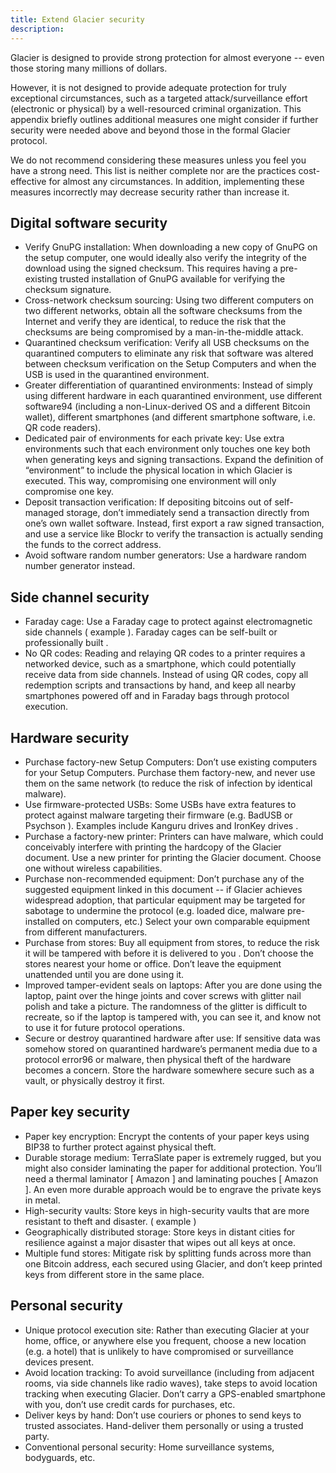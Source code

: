 ```yaml
---
title: Extend Glacier security
description:
---
```




Glacier is designed to provide strong protection for almost everyone -- even those storing many millions of dollars.

However, it is not designed to provide adequate protection for truly exceptional circumstances, such as a targeted attack/surveillance effort (electronic or physical) by a well-resourced criminal organization. This appendix briefly outlines additional measures one might consider if further security were needed above and beyond those in the formal Glacier protocol.

We do not recommend considering these measures unless you feel you have a strong need. This list is neither complete nor are the practices cost-effective for almost any circumstances. In addition, implementing these measures incorrectly may decrease security rather than increase it.

## Digital software security

* Verify GnuPG installation: When downloading a new copy of GnuPG on the setup computer, one would ideally also verify the integrity of the download using the signed checksum. This requires having a pre-existing trusted installation of GnuPG available for verifying the checksum signature.
* Cross-network checksum sourcing: Using two different computers on two different networks, obtain all the software checksums from the Internet and verify they are identical, to reduce the risk that the checksums are being compromised by a man-in-the-middle attack.
* Quarantined checksum verification: Verify all USB checksums on the quarantined computers to eliminate any risk that software was altered between checksum verification on the Setup Computers and when the USB is used in the quarantined environment.
* Greater differentiation of quarantined environments: Instead of simply using different hardware in each quarantined environment, use different software94 (including a non-Linux-derived OS and a different Bitcoin wallet), different smartphones (and different smartphone software, i.e. QR code readers).
 * Dedicated pair of environments for each private key: Use extra environments such that each environment only touches one key both when generating keys and signing transactions. Expand the definition of “environment” to include the physical location in which Glacier is executed. This way, compromising one environment will only compromise one key.
* Deposit transaction verification: If depositing bitcoins out of self-managed storage, don’t immediately send a transaction directly from one’s own wallet software. Instead, first export a raw signed transaction, and use a service like Blockr to verify the transaction is actually sending the funds to the correct address.
* Avoid software random number generators: Use a hardware random number generator instead.

## Side channel security
* Faraday cage: Use a Faraday cage to protect against electromagnetic side channels ( example ). Faraday cages can be self-built or professionally built .
* No QR
codes: Reading and relaying QR codes to a printer requires a networked
device, such as a smartphone, which could potentially receive data from
side channels. Instead of using QR codes, copy all redemption scripts and
transactions by hand, and keep all nearby smartphones powered off and in
Faraday bags through protocol execution.

## Hardware security
* Purchase
factory-new Setup Computers: Don’t use existing computers for your Setup
Computers. Purchase them factory-new, and never use them on the same
network (to reduce the risk of infection by identical malware).
* Use firmware-protected USBs: Some USBs have extra features to protect against
malware targeting their firmware (e.g. BadUSB or Psychson ). Examples
include Kanguru drives and IronKey drives .
* Purchase a factory-new printer: Printers can have malware, which could conceivably interfere with printing the hardcopy of the Glacier document. Use a new printer for printing the Glacier document. Choose one without wireless
capabilities.
* Purchase non-recommended equipment: Don’t purchase any
of the suggested equipment linked in this document -- if Glacier achieves
widespread adoption, that particular equipment may be targeted for sabotage to
undermine the protocol (e.g. loaded dice, malware pre-installed on
computers, etc.) Select your own comparable equipment from different
manufacturers.
* Purchase from stores:  Buy all equipment from stores,
to reduce the risk it will be tampered with before it is delivered to you
. Don’t choose the stores nearest your home or office. Don’t leave the
equipment unattended until you are done using it.
* Improved
tamper-evident seals on laptops: After you are done using the laptop,
paint over the hinge joints and cover screws with glitter nail polish
and take a picture. The randomness of the glitter is difficult to
recreate, so if the laptop is tampered with, you can see it, and know not
to use it for future protocol operations.
* Secure or destroy quarantined
hardware after use: If sensitive data was somehow stored on quarantined
hardware’s permanent media due to a protocol error96 or malware, then
physical theft of the hardware becomes a concern. Store the hardware
somewhere secure such as a vault, or physically destroy it first.

## Paper key security
* Paper key encryption: Encrypt the contents of your paper
keys using BIP38 to further protect
against physical theft.
* Durable storage medium: TerraSlate paper is extremely rugged, but you
might also consider laminating the paper for additional protection. You’ll
need a thermal laminator [ Amazon ] and laminating pouches [ Amazon ]. An
even more durable approach would be to engrave the private keys in
metal.
* High-security vaults: Store keys in high-security vaults that
are more resistant to theft and disaster. ( example )
* Geographically
distributed storage: Store keys in distant cities for resilience against
a major disaster that wipes out all keys at once.
* Multiple fund stores: Mitigate risk by splitting funds across more than one Bitcoin address, each secured using Glacier, and don’t keep printed keys from different store in the same place.


## Personal security
* Unique protocol execution site: Rather than executing Glacier at your
home, office, or anywhere else you frequent, choose a new location (e.g.
a hotel) that is unlikely to have compromised or surveillance devices
present.
* Avoid location tracking: To avoid surveillance (including
from adjacent rooms, via side channels like radio waves), take steps to
avoid location tracking when executing Glacier. Don’t carry a GPS-enabled
smartphone with you, don’t use credit cards for purchases, etc.
* Deliver
keys by hand: Don’t use couriers or phones to send keys to trusted
associates. Hand-deliver them personally or using a trusted party.
* Conventional personal security: Home surveillance systems, bodyguards,
etc.
